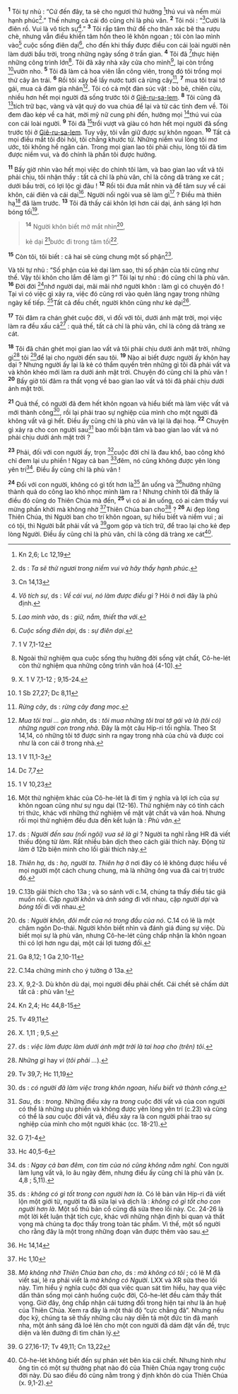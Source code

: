 <sup><b>1</b></sup> Tôi tự nhủ : “Cứ đến đây, ta sẽ cho ngươi thử hưởng [^1@-ef2e153c-8f72-4238-920a-dd05a3fb7e14]thú vui và nếm mùi hạnh phúc[^1-ef2e153c-8f72-4238-920a-dd05a3fb7e14].” Thế nhưng cả cái đó cũng chỉ là phù vân. <sup><b>2</b></sup> Tôi nói : “[^2@-ef2e153c-8f72-4238-920a-dd05a3fb7e14]Cười là điên rồ. Vui là vô tích sự[^2-ef2e153c-8f72-4238-920a-dd05a3fb7e14].” <sup><b>3</b></sup> Tôi rắp tâm thử để cho thân xác bê tha rượu chè, nhưng vẫn điều khiển tâm hồn theo lẽ khôn ngoan ; tôi còn lao mình vào[^3-ef2e153c-8f72-4238-920a-dd05a3fb7e14] cuộc sống điên dại[^4-ef2e153c-8f72-4238-920a-dd05a3fb7e14], cho đến khi thấy được điều con cái loài người nên làm dưới bầu trời, trong những ngày sống ở trần gian. <sup><b>4</b></sup> Tôi đã [^3@-ef2e153c-8f72-4238-920a-dd05a3fb7e14]thực hiện những công trình lớn[^5-ef2e153c-8f72-4238-920a-dd05a3fb7e14]. Tôi đã xây nhà xây cửa cho mình[^6-ef2e153c-8f72-4238-920a-dd05a3fb7e14], lại còn trồng [^4@-ef2e153c-8f72-4238-920a-dd05a3fb7e14]vườn nho. <sup><b>5</b></sup> Tôi đã làm cả hoa viên lẫn công viên, trong đó tôi trồng mọi thứ cây ăn trái. <sup><b>6</b></sup> Rồi tôi xây bể lấy nước tưới cả rừng cây[^7-ef2e153c-8f72-4238-920a-dd05a3fb7e14], <sup><b>7</b></sup> mua tôi trai tớ gái, mua cả đám gia nhân[^8-ef2e153c-8f72-4238-920a-dd05a3fb7e14]. Tôi có cả một đàn súc vật : bò bê, chiên cừu, nhiều hơn hết mọi người đã sống trước tôi ở [Giê-ru-sa-lem](). <sup><b>8</b></sup> Tôi cũng đã [^5@-ef2e153c-8f72-4238-920a-dd05a3fb7e14]tích trữ bạc, vàng và vật quý do vua chúa để lại và từ các tỉnh đem về. Tôi đem đào kép về ca hát, mời mỹ nữ cung phi đến, hưởng mọi [^6@-ef2e153c-8f72-4238-920a-dd05a3fb7e14]thú vui của con cái loài người. <sup><b>9</b></sup> Tôi đã [^7@-ef2e153c-8f72-4238-920a-dd05a3fb7e14]trổi vượt và giàu có hơn hết mọi người đã sống trước tôi ở [Giê-ru-sa-lem](). Tuy vậy, tôi vẫn giữ được sự khôn ngoan. <sup><b>10</b></sup> Tất cả mọi điều mắt tôi đòi hỏi, tôi chẳng khước từ. Những niềm vui lòng tôi mơ ước, tôi không hề ngăn cản. Trong mọi gian lao tôi phải chịu, lòng tôi đã tìm được niềm vui, và đó chính là phần tôi được hưởng.

<sup><b>11</b></sup> Bấy giờ nhìn vào hết mọi việc do chính tôi làm, và bao gian lao vất vả tôi phải chịu, tôi nhận thấy : tất cả chỉ là phù vân, chỉ là công dã tràng xe cát ; dưới bầu trời, có lợi lộc gì đâu ! <sup><b>12</b></sup> Rồi tôi đưa mắt nhìn và để tâm suy về cái khôn, cái điên và cái dại[^9-ef2e153c-8f72-4238-920a-dd05a3fb7e14]. Người nối ngôi vua sẽ làm gì[^10-ef2e153c-8f72-4238-920a-dd05a3fb7e14] ? Điều mà thiên hạ[^11-ef2e153c-8f72-4238-920a-dd05a3fb7e14] đã làm trước. <sup><b>13</b></sup> Tôi đã thấy cái khôn lợi hơn cái dại, ánh sáng lợi hơn bóng tối[^12-ef2e153c-8f72-4238-920a-dd05a3fb7e14].

> <sup><b>14</b></sup> Người khôn biết mở mắt nhìn[^13-ef2e153c-8f72-4238-920a-dd05a3fb7e14],
>
> kẻ dại [^8@-ef2e153c-8f72-4238-920a-dd05a3fb7e14]bước đi trong tăm tối[^14-ef2e153c-8f72-4238-920a-dd05a3fb7e14].

<sup><b>15</b></sup> Còn tôi, tôi biết : cả hai sẽ cùng chung một số phận[^15-ef2e153c-8f72-4238-920a-dd05a3fb7e14].

Và tôi tự nhủ : “Số phận của kẻ dại làm sao, thì số phận của tôi cũng như thế. Vậy tôi khôn cho lắm để làm gì ?” Tôi lại tự nhủ : đó cũng chỉ là phù vân. <sup><b>16</b></sup> Đời đời [^9@-ef2e153c-8f72-4238-920a-dd05a3fb7e14]nhớ người dại, mãi mãi nhớ người khôn : làm gì có chuyện đó ! Tại vì có việc gì xảy ra, việc đó cũng rơi vào quên lãng ngay trong những ngày kế tiếp. [^10@-ef2e153c-8f72-4238-920a-dd05a3fb7e14]Tất cả đều chết, người khôn cũng như kẻ dại[^16-ef2e153c-8f72-4238-920a-dd05a3fb7e14].

<sup><b>17</b></sup> Tôi đâm ra chán ghét cuộc đời, vì đối với tôi, dưới ánh mặt trời, mọi việc làm ra đều xấu cả[^17-ef2e153c-8f72-4238-920a-dd05a3fb7e14] : quả thế, tất cả chỉ là phù vân, chỉ là công dã tràng xe cát.

<sup><b>18</b></sup> Tôi đã chán ghét mọi gian lao vất vả tôi phải chịu dưới ánh mặt trời, những gì[^18-ef2e153c-8f72-4238-920a-dd05a3fb7e14] tôi [^11@-ef2e153c-8f72-4238-920a-dd05a3fb7e14]để lại cho người đến sau tôi. <sup><b>19</b></sup> Nào ai biết được người ấy khôn hay dại ? Nhưng người ấy lại là kẻ có thẩm quyền trên những gì tôi đã phải vất vả và khôn khéo mới làm ra dưới ánh mặt trời. Chuyện đó cũng chỉ là phù vân ! <sup><b>20</b></sup> Bấy giờ tôi đâm ra thất vọng về bao gian lao vất vả tôi đã phải chịu dưới ánh mặt trời.

<sup><b>21</b></sup> Quả thế, có người đã đem hết khôn ngoan và hiểu biết mà làm việc vất vả mới thành công[^19-ef2e153c-8f72-4238-920a-dd05a3fb7e14], rồi lại phải trao sự nghiệp của mình cho một người đã không vất vả gì hết. Điều ấy cũng chỉ là phù vân và lại là đại hoạ. <sup><b>22</b></sup> Chuyện gì xảy ra cho con người sau[^20-ef2e153c-8f72-4238-920a-dd05a3fb7e14] bao mối bận tâm và bao gian lao vất vả nó phải chịu dưới ánh mặt trời ?

<sup><b>23</b></sup> Phải, đối với con người ấy, trọn [^12@-ef2e153c-8f72-4238-920a-dd05a3fb7e14]cuộc đời chỉ là đau khổ, bao công khó chỉ đem lại ưu phiền ! Ngay cả ban [^13@-ef2e153c-8f72-4238-920a-dd05a3fb7e14]đêm, nó cũng không được yên lòng yên trí[^21-ef2e153c-8f72-4238-920a-dd05a3fb7e14]. Điều ấy cũng chỉ là phù vân !

<sup><b>24</b></sup> Đối với con người, không có gì tốt hơn là[^22-ef2e153c-8f72-4238-920a-dd05a3fb7e14] ăn uống và [^14@-ef2e153c-8f72-4238-920a-dd05a3fb7e14]hưởng những thành quả do công lao khó nhọc mình làm ra ! Nhưng chính tôi đã thấy là điều đó cũng do Thiên Chúa mà đến, <sup><b>25</b></sup> vì có ai ăn uống, có ai cảm thấy vui mừng phấn khởi mà không nhờ [^15@-ef2e153c-8f72-4238-920a-dd05a3fb7e14]Thiên Chúa ban cho[^23-ef2e153c-8f72-4238-920a-dd05a3fb7e14] ? <sup><b>26</b></sup> Ai đẹp lòng Thiên Chúa, thì Người ban cho trí khôn ngoan, sự hiểu biết và niềm vui ; ai có tội, thì Người bắt phải vất vả [^16@-ef2e153c-8f72-4238-920a-dd05a3fb7e14]gom góp và tích trữ, để trao lại cho kẻ đẹp lòng Người. Điều ấy cũng chỉ là phù vân, chỉ là công dã tràng xe cát[^24-ef2e153c-8f72-4238-920a-dd05a3fb7e14].

[^1-ef2e153c-8f72-4238-920a-dd05a3fb7e14]: ds : *Ta sẽ thử ngươi trong niềm vui và hãy thấy hạnh phúc*.
[^2-ef2e153c-8f72-4238-920a-dd05a3fb7e14]: *Vô tích sự*, ds : *Về cái vui, nó làm được điều gì* ? Hỏi ở nơi đây là phủ định.
[^3-ef2e153c-8f72-4238-920a-dd05a3fb7e14]: *Lao mình vào*, ds : *giữ, nắm, thiết tha với*.
[^4-ef2e153c-8f72-4238-920a-dd05a3fb7e14]: *Cuộc sống điên dại*, ds : *sự điên dại*.
[^5-ef2e153c-8f72-4238-920a-dd05a3fb7e14]: Ngoài thử nghiệm qua cuộc sống thụ hưởng đời sống vật chất, Cô-he-lét còn thử nghiệm qua những công trình văn hoá (4-10).
[^6-ef2e153c-8f72-4238-920a-dd05a3fb7e14]: X. 1 V 7,1-12 ; 9,15-24.
[^7-ef2e153c-8f72-4238-920a-dd05a3fb7e14]: *Rừng cây*, ds : *rừng cây đang mọc*.
[^8-ef2e153c-8f72-4238-920a-dd05a3fb7e14]: *Mua tôi trai ... gia nhân*, ds : *tôi mua những tôi trai tớ gái và là (tôi có) những người con trong nhà*. Đây là một câu Híp-ri tối nghĩa. Theo St 14,14, có những tôi tớ được sinh ra ngay trong nhà của chủ và được coi như là con cái ở trong nhà.
[^9-ef2e153c-8f72-4238-920a-dd05a3fb7e14]: Một thử nghiệm khác của Cô-he-lét là đi tìm ý nghĩa và lợi ích của sự khôn ngoan cũng như sự ngu dại (12-16). Thử nghiệm này có tính cách tri thức, khác với những thử nghiệm về mặt vật chất và văn hoá. Nhưng rồi mọi thử nghiệm đều đưa đến kết luận là : *Phù vân*.
[^10-ef2e153c-8f72-4238-920a-dd05a3fb7e14]: ds : *Người đến sau (nối ngôi) vua sẽ là gì* ? Người ta nghĩ rằng HR đã viết thiếu động từ *làm*. Rất nhiều bản dịch theo cách giải thích này. Động từ *làm* ở 12b biện minh cho lối giải thích này.
[^11-ef2e153c-8f72-4238-920a-dd05a3fb7e14]: *Thiên hạ,* ds : *họ, người ta*. *Thiên hạ* ở nơi đây có lẽ không được hiểu về mọi người một cách chung chung, mà là những ông vua đã cai trị trước đó.
[^12-ef2e153c-8f72-4238-920a-dd05a3fb7e14]: C.13b giải thích cho 13a ; và so sánh với c.14, chúng ta thấy điều tác giả muốn nói. Cặp *người khôn* và *ánh sáng* đi với nhau, cặp *người dại* và *bóng tối* đi với nhau.
[^13-ef2e153c-8f72-4238-920a-dd05a3fb7e14]: ds : *Người khôn, đôi mắt của nó trong đầu của nó*. C.14 có lẽ là một châm ngôn Do-thái. Người khôn biết nhìn và đánh giá đúng sự việc. Dù biết mọi sự là phù vân, nhưng Cô-he-lét cũng chấp nhận là khôn ngoan thì có lợi hơn ngu dại, một cái lợi tương đối.
[^14-ef2e153c-8f72-4238-920a-dd05a3fb7e14]: C.14a chứng minh cho ý tưởng ở 13a.
[^15-ef2e153c-8f72-4238-920a-dd05a3fb7e14]: X. 9,2-3. Dù khôn dù dại, mọi người đều phải chết. Cái chết sẽ chấm dứt tất cả : phù vân !
[^16-ef2e153c-8f72-4238-920a-dd05a3fb7e14]: X. 1,11 ; 9,5.
[^17-ef2e153c-8f72-4238-920a-dd05a3fb7e14]: ds : *việc làm được làm dưới ánh mặt trời là tai hoạ cho (trên) tôi*.
[^18-ef2e153c-8f72-4238-920a-dd05a3fb7e14]: *Những gì* hay *vì* (*tôi phải ...*).
[^19-ef2e153c-8f72-4238-920a-dd05a3fb7e14]: ds : *có người đã làm việc trong khôn ngoan, hiểu biết và thành công*.
[^20-ef2e153c-8f72-4238-920a-dd05a3fb7e14]: *Sau*, ds : *trong*. Những điều xảy ra *trong* cuộc đời vất vả của con người có thể là những ưu phiền và không được yên lòng yên trí (c.23) và cũng có thể là *sau* cuộc đời vất vả, điều xảy ra là con người phải trao sự nghiệp của mình cho một người khác (cc. 18-21).
[^21-ef2e153c-8f72-4238-920a-dd05a3fb7e14]: ds : *Ngay cả ban đêm, con tim của nó cũng không nằm nghỉ.* Con người làm lụng vất vả, lo âu ngày đêm, nhưng điều ấy cũng chỉ là phù vân (x. 4,8 ; 5,11).
[^22-ef2e153c-8f72-4238-920a-dd05a3fb7e14]: ds : *không có gì tốt trong con người hơn là*. Có lẽ bản văn Híp-ri đã viết lộn một giới từ, người ta đã sửa lại và dịch là : *không có gì tốt cho con người hơn là*. Một số thủ bản cổ cũng đã sửa theo lối này. Cc. 24-26 là một lời kết luận thật tích cực, khác với những nhận định bi quan và thất vọng mà chúng ta đọc thấy trong toàn tác phẩm. Vì thế, một số người cho rằng đây là một trong những đoạn văn được thêm vào sau.
[^23-ef2e153c-8f72-4238-920a-dd05a3fb7e14]: *Mà không nhờ Thiên Chúa ban cho*, ds : *mà không có tôi* ; có lẽ M đã viết sai, lẽ ra phải viết là *mà không có Người*. LXX và XR sửa theo lối này. Tìm hiểu ý nghĩa cuộc đời qua việc quan sát tìm hiểu, hay qua việc dấn thân sống mọi cảnh huống cuộc đời, Cô-he-lét đều cảm thấy thất vọng. Giờ đây, ông chấp nhận cái tương đối trong hiện tại như là ân huệ của Thiên Chúa. Xem ra đây là một thái độ “cực chẳng đã”. Nhưng nếu đọc kỹ, chúng ta sẽ thấy những câu này diễn tả một đức tin đã manh nha, một ánh sáng đã loé lên cho một con người đã dám đặt vấn đề, trực diện và lên đường đi tìm chân lý.
[^24-ef2e153c-8f72-4238-920a-dd05a3fb7e14]: Cô-he-lét không biết đến sự phán xét bên kia cái chết. Nhưng hình như ông tin có một sự thưởng phạt nào đó của Thiên Chúa ngay trong cuộc đời này. Dù sao điều đó cũng nằm trong ý định khôn dò của Thiên Chúa (x. 9,1-2).
[^1@-ef2e153c-8f72-4238-920a-dd05a3fb7e14]: Kn 2,6; Lc 12,19
[^2@-ef2e153c-8f72-4238-920a-dd05a3fb7e14]: Cn 14,13
[^3@-ef2e153c-8f72-4238-920a-dd05a3fb7e14]: 1 V 7,1-12
[^4@-ef2e153c-8f72-4238-920a-dd05a3fb7e14]: 1 Sb 27,27; Dc 8,11
[^5@-ef2e153c-8f72-4238-920a-dd05a3fb7e14]: 1 V 11,1-3
[^6@-ef2e153c-8f72-4238-920a-dd05a3fb7e14]: Dc 7,7
[^7@-ef2e153c-8f72-4238-920a-dd05a3fb7e14]: 1 V 10,23
[^8@-ef2e153c-8f72-4238-920a-dd05a3fb7e14]: Ga 8,12; 1 Ga 2,10-11
[^9@-ef2e153c-8f72-4238-920a-dd05a3fb7e14]: Kn 2,4; Hc 44,8-15
[^10@-ef2e153c-8f72-4238-920a-dd05a3fb7e14]: Tv 49,11
[^11@-ef2e153c-8f72-4238-920a-dd05a3fb7e14]: Tv 39,7; Hc 11,19
[^12@-ef2e153c-8f72-4238-920a-dd05a3fb7e14]: G 7,1-4
[^13@-ef2e153c-8f72-4238-920a-dd05a3fb7e14]: Hc 40,5-6
[^14@-ef2e153c-8f72-4238-920a-dd05a3fb7e14]: Hc 14,14
[^15@-ef2e153c-8f72-4238-920a-dd05a3fb7e14]: Hc 1,10
[^16@-ef2e153c-8f72-4238-920a-dd05a3fb7e14]: G 27,16-17; Tv 49,11; Cn 13,22